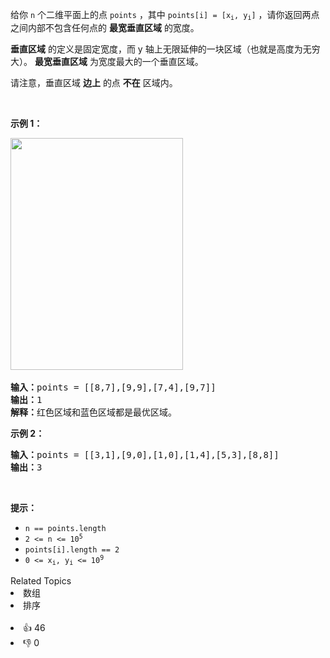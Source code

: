 <p>给你&nbsp;<code>n</code>&nbsp;个二维平面上的点 <code>points</code> ，其中&nbsp;<code>points[i] = [x<sub>i</sub>, y<sub>i</sub>]</code>&nbsp;，请你返回两点之间内部不包含任何点的&nbsp;<strong>最宽垂直区域</strong> 的宽度。</p>

<p><strong>垂直区域</strong> 的定义是固定宽度，而 y 轴上无限延伸的一块区域（也就是高度为无穷大）。 <strong>最宽垂直区域</strong> 为宽度最大的一个垂直区域。</p>

<p>请注意，垂直区域&nbsp;<strong>边上</strong>&nbsp;的点&nbsp;<strong>不在</strong>&nbsp;区域内。</p>

<p>&nbsp;</p>

<p><strong>示例 1：</strong></p> 
<img alt="" src="https://assets.leetcode-cn.com/aliyun-lc-upload/uploads/2020/10/31/points3.png" style="width: 276px; height: 371px;" />​ 
<pre>
<b>输入：</b>points = [[8,7],[9,9],[7,4],[9,7]]
<b>输出：</b>1
<b>解释：</b>红色区域和蓝色区域都是最优区域。
</pre>

<p><strong>示例 2：</strong></p>

<pre>
<b>输入：</b>points = [[3,1],[9,0],[1,0],[1,4],[5,3],[8,8]]
<b>输出：</b>3
</pre>

<p>&nbsp;</p>

<p><strong>提示：</strong></p>

<ul> 
 <li><code>n == points.length</code></li> 
 <li><code>2 &lt;= n &lt;= 10<sup>5</sup></code></li> 
 <li><code>points[i].length == 2</code></li> 
 <li><code>0 &lt;= x<sub>i</sub>, y<sub>i</sub>&nbsp;&lt;= 10<sup>9</sup></code></li> 
</ul>

<div><div>Related Topics</div><div><li>数组</li><li>排序</li></div></div><br><div><li>👍 46</li><li>👎 0</li></div>